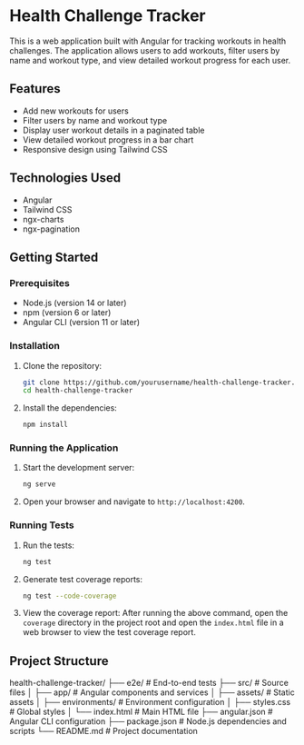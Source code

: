 # Health Challenge Tracker

This is a web application built with Angular for tracking workouts in health challenges. The application allows users to add workouts, filter users by name and workout type, and view detailed workout progress for each user.

## Features

- Add new workouts for users
- Filter users by name and workout type
- Display user workout details in a paginated table
- View detailed workout progress in a bar chart
- Responsive design using Tailwind CSS

## Technologies Used

- Angular
- Tailwind CSS
- ngx-charts
- ngx-pagination

## Getting Started

### Prerequisites

- Node.js (version 14 or later)
- npm (version 6 or later)
- Angular CLI (version 11 or later)

### Installation

1. Clone the repository:
    ```bash
    git clone https://github.com/yourusername/health-challenge-tracker.git
    cd health-challenge-tracker
    ```

2. Install the dependencies:
    ```bash
    npm install
    ```

### Running the Application

1. Start the development server:
    ```bash
    ng serve
    ```

2. Open your browser and navigate to `http://localhost:4200`.

### Running Tests

1. Run the tests:
    ```bash
    ng test
    ```

2. Generate test coverage reports:
    ```bash
    ng test --code-coverage
    ```

3. View the coverage report:
    After running the above command, open the `coverage` directory in the project root and open the `index.html` file in a web browser to view the test coverage report.

## Project Structure

health-challenge-tracker/
├── e2e/ # End-to-end tests
├── src/ # Source files
│ ├── app/ # Angular components and services
│ ├── assets/ # Static assets
│ ├── environments/ # Environment configuration
│ ├── styles.css # Global styles
│ └── index.html # Main HTML file
├── angular.json # Angular CLI configuration
├── package.json # Node.js dependencies and scripts
└── README.md # Project documentation
